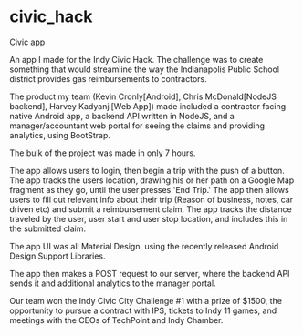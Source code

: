 # civic_hack
Civic app

An app I made for the Indy Civic Hack. The challenge was to create something that would streamline the way the Indianapolis Public School district provides gas reimbursements to contractors.

The product my team (Kevin Cronly[Android], Chris McDonald[NodeJS backend], Harvey Kadyanji[Web App]) made included a contractor facing native Android app, a backend API written in NodeJS, and a manager/accountant web portal for seeing the claims and providing analytics, using BootStrap.

The bulk of the project was made in only 7 hours.

The app allows users to login, then begin a trip with the push of a button. The app tracks the users location, drawing his or her path on a Google Map fragment as they go, until the user presses 'End Trip.' The app then allows users to fill out relevant info about their trip (Reason of business, notes, car driven etc) and submit a reimbursement claim. The app tracks the distance traveled by the user, user start and user stop location, and includes this in the submitted claim.

The app UI was all Material Design, using the recently released Android Design Support Libraries.

The app then makes a POST request to our server, where the backend API sends it and additional analytics to the manager portal.

Our team won the Indy Civic City Challenge #1 with a prize of $1500, the opportunity to pursue a contract with IPS, tickets to Indy 11 games, and meetings with the CEOs of TechPoint and Indy Chamber. 
